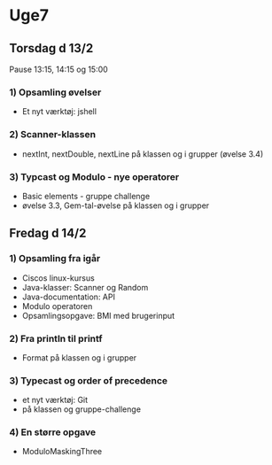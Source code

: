 # Uge7
## Torsdag d 13/2
Pause 13:15, 14:15 og 15:00

### 1) Opsamling øvelser
- Et nyt værktøj: jshell

### 2) Scanner-klassen
- nextInt, nextDouble, nextLine på klassen og i grupper (øvelse 3.4)

### 3) Typcast og Modulo - nye operatorer
- Basic elements - gruppe challenge
- øvelse 3.3, Gem-tal-øvelse på klassen og i grupper


## Fredag d 14/2

### 1) Opsamling fra igår
- Ciscos linux-kursus
- Java-klasser: Scanner og Random
- Java-documentation: API
- Modulo operatoren
- Opsamlingsopgave: BMI med brugerinput

### 2) Fra println til printf
- Format på klassen og i grupper 

### 3) Typecast og order of precedence
- et nyt værktøj: Git
- på klassen og gruppe-challenge 

### 4) En større opgave
- ModuloMaskingThree
